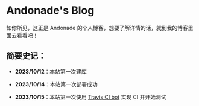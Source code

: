 # Andonade's Blog

如你所见，这正是 Andonade 的个人博客，想要了解详情的话，就到我的博客里面去看看吧！

## 简要史记：

- **2023/10/12**：本站第一次建库
  
- **2023/10/14**：本站第一次部署成功
  
- **2023/10/15**：本站第一次使用 [Travis CI bot](https://www.travis-ci.com/) 实现 CI 并开始测试

